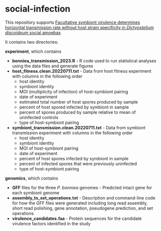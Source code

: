 # social-infection

This repository supports [Facultative symbiont virulence determines horizontal transmission rate without host strain specificity in _Dictyostelium discoideum_ social amoebas](https://doi.org/10.1093/evlett/qrae001)

It contains two directories:

**experiment**, which contains
*   **bonniea_transmission_2023.R** - R code used to run statistical analyses using the data files and generate figures
*   **host_fitness.clean.20220711.txt** - Data from host fitness experiment with columns in the following order
    *   host identity
    *   symbiont identity
    *   MOI (multiplicity of infection) of host-symbiont pairing
    *   date of experiment
    *   estimated total number of host spores produced by sample
    *   percent of host spored infected by symbiont in sample
    *   percent of spores produced by sample relative to mean of uninfected controls
    *   type of host-symbiont pairing
*   **symbiont_transmission.clean.20220711.txt** - Data from symbiont transmission experiment with columns in the following order
    *   host identity
    *   symbiont identity
    *   MOI of host-symbiont pairing
    *   date of experiment
    *   percent of host spores infected by symbiont in sample
    *   percent of infected spores that were previously uninfected
    *   type of host-symbiont pairing

**genomics**, which contains
*   **GFF** files for the three *P. bonniea* genomes - Predicted intact gene for each symbiont genome
*   **assembly_to_set_operations.txt** - Description and command-line code for how the GFF files were generated including long read assembly, short read polishing, gene annotation, pseudogene prediction, and set operations
*   **virulence_candidates.faa** - Protein sequences for the candidate virulence factors identified in the study
